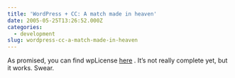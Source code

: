 ```yaml
---
title: 'WordPress + CC: A match made in heaven'
date: 2005-05-25T13:26:52.000Z
categories:
  - development
slug: wordpress-cc-a-match-made-in-heaven
---
```

As promised, you can find wpLicense [here][1] . It’s not really complete yet, but it works. Swear.



 [1]: /projects/wplicense
